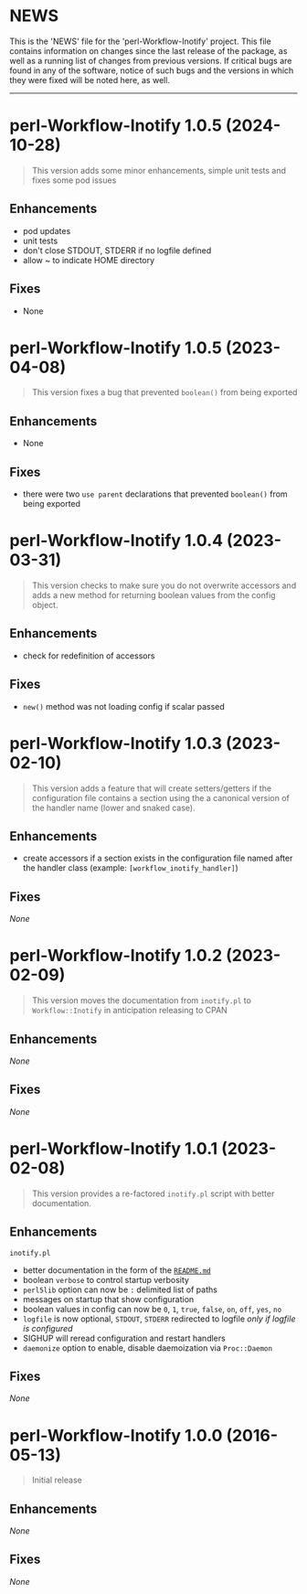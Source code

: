 # NEWS

This is the 'NEWS' file for the 'perl-Workflow-Inotify' project. This file contains
information on changes since the last release of the package, as well as a
running list of changes from previous versions.  If critical bugs are found in
any of the software, notice of such bugs and the versions in which they were
fixed will be noted here, as well.

---

# perl-Workflow-Inotify 1.0.5 (2024-10-28)

> This version adds some minor enhancements, simple unit tests and
> fixes some pod issues

## Enhancements

* pod updates
* unit tests
* don't close STDOUT, STDERR if no logfile defined
* allow ~ to indicate HOME directory

## Fixes

* None

# perl-Workflow-Inotify 1.0.5 (2023-04-08)

> This version fixes a bug that prevented `boolean()` from being
> exported

## Enhancements

* None

## Fixes

* there were two `use parent` declarations that prevented `boolean()`
  from being exported

# perl-Workflow-Inotify 1.0.4 (2023-03-31)

> This version checks to make sure you do not overwrite accessors and
> adds a new method for returning boolean values from the config object.

## Enhancements

* check for redefinition of accessors

## Fixes

* `new()` method was not loading config if scalar passed


# perl-Workflow-Inotify 1.0.3 (2023-02-10)

> This version adds a feature that will create setters/getters if the
> configuration file contains a section using the a canonical version
> of the handler name (lower and snaked case).

## Enhancements

* create accessors if a section exists in the configuration file named
  after the handler class (example: `[workflow_inotify_handler]`)

## Fixes

_None_

# perl-Workflow-Inotify 1.0.2 (2023-02-09)

> This version moves the documentation from `inotify.pl` to
> `Workflow::Inotify` in anticipation releasing to CPAN

## Enhancements

_None_

## Fixes

_None_

# perl-Workflow-Inotify 1.0.1 (2023-02-08)

> This version provides a re-factored `inotify.pl` script with better documentation.

## Enhancements

`inotify.pl`

* better documentation in the form of the [`README.md`](README.md)
* boolean `verbose` to control startup verbosity
* `perl5lib` option can now be `:` delimited list of paths
* messages on startup that show configuration
* boolean values in config can now be `0`, `1`, `true`, `false`, `on`,
  `off`, `yes`, `no`
* `logfile` is now optional, `STDOUT`, `STDERR` redirected to logfile _only if logfile is configured_
* SIGHUP will reread configuration and restart handlers
* `daemonize` option to enable, disable daemoization via
  `Proc::Daemon`
  
## Fixes

_None_

# perl-Workflow-Inotify 1.0.0 (2016-05-13)

> Initial release

## Enhancements

_None_

## Fixes

_None_

